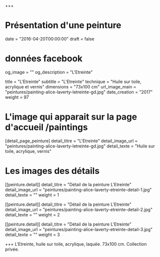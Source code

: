 +++
# Présentation d'une peinture
date = "2016-04-20T00:00:00"
draft = false

# données facebook
og_image = ""
og_description = "L'Etreinte"

title = "L'Etreinte"
subtitle = "L'Etreinte"
technique = "Huile sur toile, acrylique et vernis"
dimensions = "73x100 cm"
url_image_main = "peintures/painting-alice-laverty-letreinte-gd.jpg"
date_creation = "2017"
weight = 97

# L'image qui apparait sur la page d'accueil /paintings
[detail_page_peinture]
detail_titre = "L'Etreinte"
detail_image_url = "peintures/painting-alice-laverty-letreinte-gd.jpg"
detail_texte = "Huile sur toile, acrylique, vernis"

# Les images des détails
[[peinture.detail]]
detail_titre = "Détail de la peinture L'Etreinte"
detail_image_url = "peintures/painting-alice-laverty-etreinte-detail-1.jpg"
detail_texte = ""
weight = 1

[[peinture.detail]]
detail_titre = "Détail de la peinture L'Etreinte"
detail_image_url = "peintures/painting-alice-laverty-etreinte-detail-2.jpg"
detail_texte = ""
weight = 2

[[peinture.detail]]
detail_titre = "Détail de la peinture L'Etreinte"
detail_image_url = "peintures/painting-alice-laverty-etreinte-detail-3.jpg"
detail_texte = ""
weight = 3

+++
L'Etreinte, huile sur toile, acrylique, laquée. 73x100 cm.
Collection privée.
